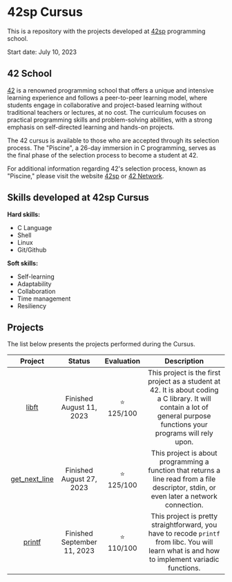 # 42sp Cursus

This is a repository with the projects developed at [42sp](https://www.42sp.org.br/) programming school.

Start date: July 10, 2023

## 42 School

[42](https://www.42network.org/) is a renowned programming school that offers a unique and intensive learning experience and follows a peer-to-peer learning model, where students engage in collaborative and project-based learning without traditional teachers or lectures, at no cost. The curriculum focuses on practical programming skills and problem-solving abilities, with a strong emphasis on self-directed learning and hands-on projects. 

The 42 cursus is available to those who are accepted through its selection process. The "Piscine", a 26-day immersion in C programming, serves as the final phase of the selection process to become a student at 42.

For additional information regarding 42's selection process, known as "Piscine," please visit the website [42sp](https://www.42sp.org.br/) or [42 Network](https://www.42network.org/).

## Skills developed at 42sp Cursus

**Hard skills:**

- C Language
- Shell
- Linux
- Git/Github

**Soft skills:**

- Self-learning
- Adaptability
- Collaboration
- Time management
- Resiliency

## Projects

The list below presents the projects performed during the Cursus.

| Project  | Status | Evaluation | Description |
| :----: | :----: | :----: | :----: |
| [libft](https://github.com/daniele-frade/42sp-cursus/tree/main/libft)                 | Finished <br> August 11, 2023 | ⭐<br>125/100 | This project is the first project as a student at 42. It is about coding a C library. It will contain a lot of general purpose functions your programs will rely upon. | 
| [get_next_line](https://github.com/daniele-frade/42sp-cursus/tree/main/get_next_line) | Finished <br> August 27, 2023 | ⭐<br>125/100 | This project is about programming a function that returns a line read from a file descriptor, stdin, or even later a network connection. |
| [printf](https://github.com/daniele-frade/42sp-cursus/tree/main/printf)               | Finished <br> September 11, 2023 | ⭐<br>110/100 | This project is pretty straightforward, you have to recode `printf` from libc. You will learn what is and how to implement variadic functions. |
